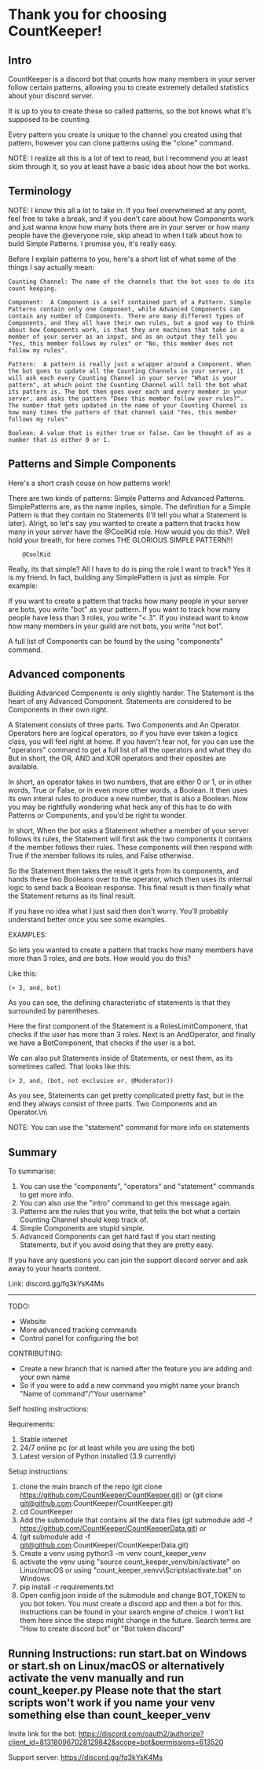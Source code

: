  # Thank you for choosing CountKeeper!
 
## Intro
CountKeeper is a discord bot that counts how many members in your server follow certain patterns, allowing you to create extremely detailed statistics about your discord server.

It is up to you to create these so called patterns, so the bot knows what it's supposed to be counting.

Every pattern you create is unique to the channel you created using that pattern, however you can clone patterns using the "clone" command.

NOTE: I realize all this is a lot of text to read, but I recommend you at least skim through it, so you at least have a basic idea about how the bot works.

## Terminology

NOTE: I know this all a lot to take in. If you feel overwhelmed at any point, feel free to take a break, and if you don't care about how Components work and just wanna know how many bots there are in your server or how many people have the @everyone role, skip ahead to when I talk about how to build Simple Patterns. I promise you, it's really easy.
        
Before I explain patterns to you, here's a short list of what some of the things I say actually mean:
    
    Counting Channel: The name of the channels that the bot uses to do its count keeping.
    
    Component:  A Component is a self contained part of a Pattern. Simple Patterns contain only one Component, while Advanced Components can contain any number of Components. There are many different types of Components, and they all have their own rules, but a good way to think about how Components work, is that they are machines that take in a member of your server as an input, and as an output they tell you "Yes, this member follows my rules" or "No, this member does not follow my rules".
    
    Pattern:  A pattern is really just a wrapper around a Component. When the bot goes to update all the Counting Channels in your server, it will ask each every Counting Channel in your server "What is your pattern", at which point the Counting Channel will tell the bot what its pattern is. The bot then goes over each and every member in your server, and asks the pattern "Does this member follow your rules?". The number that gets updated in the name of your Counting Channel is how many times the pattern of that channel said "Yes, this member follows my rules"
    
    Boolean: A value that is either true or false. Can be thought of as a number that is either 0 or 1.
    
## Patterns and Simple Components

Here's a short crash couse on how patterns work!

There are two kinds of patterns: Simple Patterns and Advanced Patterns.
SimplePatterns are, as the name inplies, simple.
The definition for a Simple Pattern is that they contain no Statements (I'll tell you what a Statement is later).
Alrigt, so let's say you wanted to create a pattern that tracks how many in your server have the @CoolKid role. How would you do this?.
Well hold your breath, for here comes THE GLORIOUS SIMPLE PATTERN!!!

        @CoolKid


Really, its that simple? All I have to do is ping the role I want to track?
Yes it is my friend. In fact, building any SimplePattern is just as simple. For example:

If you want to create a pattern that tracks how many people in your server are bots, you write "bot" as your pattern.
If you want to track how many people have less than 3 roles, you write "< 3".
If you instead want to know how many members in your guild are not bots, you write "not bot".

A full list of Components can be found by the using "components" command.

## Advanced components

Building Advanced Components is only slightly harder. The Statement is the heart of any Advanced Component. Statements are considered to be Components in their own right.

A Statement consists of three parts. Two Components and An Operator. Operators here are logical operators, so if you have ever taken a logics class, you will feel right at home. If you haven't fear not, for you can use the "operators" command to get a full list of all the operators and what they do. But in short, the OR, AND and XOR operators and their oposites are available.

In short, an operator takes in two numbers, that are either 0 or 1, or in other words, True or False, or in even more other words, a Boolean. It then uses its own interal rules to produce a new number, that is also a Boolean. Now you may be rightfully wondering what heck any of this has to do with Patterns or Components, and you'd be right to wonder.

In short, When the bot asks a Statement whether a member of your server follows its rules, the Statement will first ask the two components it contains if the member follows their rules. These components will then respond with True if the member follows its rules, and False otherwise.

So the Statement then takes the result it gets from its components, and hands these two Booleans over to the operator, which then uses its internal logic to send back a Boolean response. This final result is then finally what the Statement returns as its final result.

If you have no idea what I just said then don't worry. You'll probably understand better once you see some examples.


EXAMPLES:

So lets you wanted to create a pattern that tracks how many members have more than 3 roles, and are bots. How would you do this?

Like this:
        
    (> 3, and, bot)
        
As you can see, the defining characteristic of statements is that they surrounded by parentheses.

Here the first component of the Statement is a RolesLimitComponent, that checks if the user has more than 3 roles. Next is an AndOperator, and finally we have a BotComponent, that checks if the user is a bot.


We can also put Statements inside of Statements, or nest them, as its sometimes called. That looks like this:

    (> 3, and, (bot, not exclusive or, @Moderator))
 
As you see, Statements can get pretty complicated pretty fast, but in the end they always consist of three parts. Two Components and an Operator.\n\

NOTE: You can use the "statement" command for more info on statements


## Summary

To summarise:
  1. You can use the \"components\", \"operators\" and \"statement\" commands to get more info.
  2. You can also use the \"intro\" command to get this message again.
  3. Patterns are the rules that you write, that tells the bot what a certain Counting Channel should keep track of.
  4. Simple Components are stupid simple.
  5. Advanced Components can get hard fast if you start nesting Statements, but if you avoid doing that they are pretty easy.
  
If you have any questions you can join the support discord server and ask away to your hearts content.

Link: discord.gg/fq3kYsK4Ms

    
-----------------------------------------------------------------------

TODO:
- Website
- More advanced tracking commands
- Control panel for configuring the bot


CONTRIBUTING:
- Create a new branch that is named after the feature you are adding and your own name
- So if you were to add a new command you might name your branch "Name of command"/"Your username"


Self hosting instructions:

Requirements:
1. Stable internet
2. 24/7 online pc (or at least while you are using the bot)
3. Latest version of Python installed (3.9 currently)


Setup instructions:

1. clone the main branch of the repo (git clone https://github.com/CountKeeper/CountKeeper.git) or (git clone git@github.com:CountKeeper/CountKeeper.git)
2. cd CountKeeper
3. Add the submodule that contains all the data files (git submodule add -f https://github.com/CountKeeper/CountKeeperData.git) or 
4. (git submodule add -f git@github.com:CountKeeper/CountKeeperData.git)
5. Create a venv using python3 -m venv count_keeper_venv
6. activate the venv using "source count_keeper_venv/bin/activate" on Linux/macOS or using "count_keeper_venvv\Scripts\activate.bat" on Windows
7. pip install -r requirements.txt
9. Open config.json inside of the submodule and change BOT_TOKEN to you bot token. You must create a discord app and then a bot for this. Instructions can be found in your search engine of choice. I won't list them here since the steps might change in the future. Search terms are "How to create discord bot" or "Bot token discord"

Running Instructions:
run start.bat on Windows or start.sh on Linux/macOS or alternatively activate the venv manually and run count_keeper.py
Please note that the start scripts won't work if you name your venv something else than count_keeper_venv
----------------------------------------------------------------------

Invite link for the bot:
https://discord.com/oauth2/authorize?client_id=813180967028129842&scope=bot&permissions=613520

Support server:
https://discord.gg/fq3kYsK4Ms

